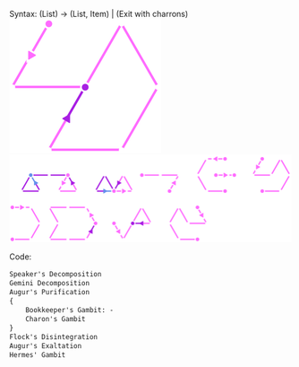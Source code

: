 Syntax:
(List) -> (List, Item) | (Exit with charrons)
![Pull Next Or Exit Pattern](../Images/Pull%20Next%20Or%20Exit%20Pattern.png)
![Pull Next or Exit Code](../Images/Pull%20Next%20or%20Exit%20Code.png)


Code:
```
Speaker's Decomposition
Gemini Decomposition
Augur's Purification
{
	Bookkeeper's Gambit: -
	Charon's Gambit
}
Flock's Disintegration
Augur's Exaltation
Hermes' Gambit
```
